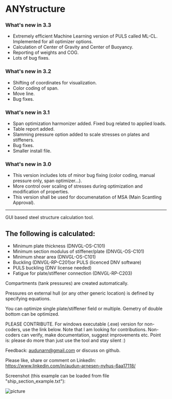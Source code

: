 # ANYstructure #
### What's new in 3.3 ###
* Extremely efficient Machine Learning version of PULS called ML-CL. Implemented for all optimizer options.
* Calculation of Center of Gravity and Center of Buoyancy.
* Reporting of weights and COG.
* Lots of bug fixes.
### What's new in 3.2 ###
* Shifting of coordinates for visualization.
* Color coding of span.
* Move line.
* Bug fixes.
### What's new in 3.1 ###
* Span optimization harmonizer added. Fixed bug related to applied loads.
* Table report added.
* Slamming pressure option added to scale stresses on plates and stiffeners.
* Bug fixes.
* Smaller install file.
### What's new in 3.0 ###
* This version includes lots of minor bug fixing (color coding, manual pressure only, span optimizer...).
* More control over scaling of stresses during optimization and modification of properties.
* This version shall be used for documenatation of MSA (Main Scantling Approval).

------------------------------------------------------------------------

GUI based steel structure calculation tool.
 
## The following is calculated: ##
* Minimum plate thickness (DNVGL-OS-C101)
* Minimum section modulus of stiffener/plate (DNVGL-OS-C101)
* Minimum shear area (DNVGL-OS-C101)
* Buckling (DNVGL-RP-C201)or PULS (licenced DNV software)
* PULS buckling (DNV license needed)
* Fatigue for plate/stiffener connection (DNVGL-RP-C203)

Compartments (tank pressures) are created automatically.

Pressures on external hull (or any other generic location) is defined by specifying equations.

You can optimize single plate/stiffener field or multiple. Gemetry of double bottom can be optimized.

PLEASE CONTRIBUTE. 
For windows executable (.exe) version for non-coders, use the link below.
Note that I am looking for contributions. Non-coders can verify, make documentation, suggest improvements etc. Point
is: please do more than just use the tool and stay silent :)

Feedback: audunarn@gmail.com or discuss on github.

Please like, share or comment on LinkedIn: https://www.linkedin.com/in/audun-arnesen-nyhus-6aa17118/

Screenshot (this example can be loaded from file "ship_section_example.txt"):

![picture](https://docs.google.com/uc?id=1HJeT50bNJTLJbcHTfRke4iySV8zNOAl_)
